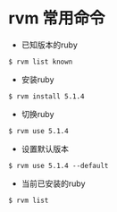# rvm 常用命令

- 已知版本的ruby

```shell
$ rvm list known
```

- 安装ruby

```shell
$ rvm install 5.1.4
```

- 切换ruby

```shell
$ rvm use 5.1.4
```

- 设置默认版本

```shell
$ rvm use 5.1.4 --default
```

- 当前已安装的ruby

```shell
$ rvm list
```